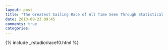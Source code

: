 ```yaml
---
layout: post
title: "The Greatest Sailing Race of All Time Seen Through Statistical Graphics"
date: 2013-09-23 09:45
comments: true
categories:
---
```


{% include _rstudio/race10.html %}

